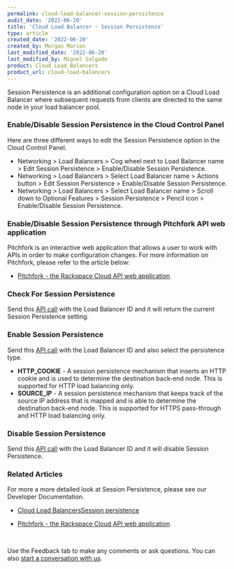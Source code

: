 ```yaml
---
permalink: cloud-load-balancer-session-persistence
audit_date: '2022-06-20'
title: 'Cloud Load Balancer - Session Persistence'
type: article
created_date: '2022-06-20'
created_by: Morgan Marion
last_modified_date: '2022-06-20'
last_modified_by: Miguel Salgado
product: Cloud Load Balancers
product_url: cloud-load-balancers
---
```

Session Persistence is an additional configuration option on a Cloud Load Balancer where subsequent requests from clients are directed to the same node in your load balancer pool.

### Enable/Disable Session Persistence in the Cloud Control Panel
Here are three different ways to edit the Session Persistence option in the Cloud Control Panel.
- Networking > Load Balancers > Cog wheel next to Load Balancer name > Edit Session Persistence > Enable/Disable Session Persistence.
- Networking > Load Balancers > Select Load Balancer name > Actions button > Edit Session Persistence > Enable/Disable Session Persistence.
- Networking > Load Balancers > Select Load Balancer name > Scroll down to Optional Features > Session Persistence > Pencil icon > Enable/Disable Session Persistence.

### Enable/Disable Session Persistence through Pitchfork API web application
Pitchfork is an interactive web application that allows a user to work with APIs in order to make configuration changes.
For more information on Pitchfork, please refer to the article below:
- [Pitchfork - the Rackspace Cloud API web application](https://docs.rackspace.com/support/how-to/pitchfork-the-rackspace-cloud-api-web-application)

### Check For Session Persistence
Send this [API call](https://pitchfork.rax.io/load_balancers/#check_for_session_persistence-load_balancers) with the Load Balancer ID and it will return the current Session Persistence setting.

### Enable Session Persistence
Send this [API call](https://pitchfork.rax.io/load_balancers/#enable_session_persistence-load_balancers) with the Load Balancer ID and also select the persistence type.
- **HTTP_COOKIE** - A session persistence mechanism that inserts an HTTP cookie and is used to determine the destination back-end node. This is supported for HTTP load balancing only.
- **SOURCE_IP** - A session persistence mechanism that keeps track of the source IP address that is mapped and is able to determine the destination back-end node. This is supported for HTTPS pass-through and HTTP load balancing only.

### Disable Session Persistence
Send this [API call](https://pitchfork.rax.io/load_balancers/#disable_session_persistence-load_balancers) with the Load Balancer ID and it will disable Session Persistence.

### Related Articles
For more a more detailed look at Session Persistence, please see our Developer Documentation.

- [Cloud Load BalancersSession persistence](https://docs.rackspace.com/docs/cloud-load-balancers/v1/api-reference/sessions)

- [Pitchfork - the Rackspace Cloud API web application](https://docs.rackspace.com/support/how-to/pitchfork-the-rackspace-cloud-api-web-application)
</br>

Use the Feedback tab to make any comments or ask questions. You can also [start a conversation with us](https://www.rackspace.com/contact).
